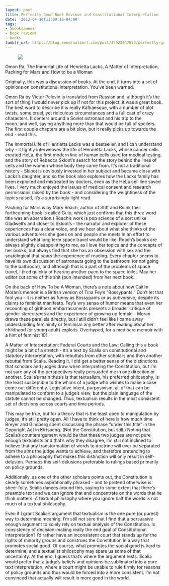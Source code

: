 ```yaml
---
layout: post
title: Perfectly Good Book Reviews and Constitutional Interpretation
date: '2013-04-10T11:00:16-04:00'
tags:
- 5booksaweek
- book reviews
- books
tumblr_url: https://blog.kendraalbert.com/post/47622547859/perfectly-good-book-reviews-and-constitutional
---
```

<figure class="tmblr-full" data-orig-height="137" data-orig-width="500"><img src="https://66.media.tumblr.com/ca3de7f59eb241c912cf79a922d15ddb/c9d9c52a008494ce-b0/s540x810/90a5c7b01e2ad840211dc59973f67b91919676c3.png" data-orig-height="137" data-orig-width="500"></figure>

Omon Ra, The Immortal Life of Henrietta Lacks, A Matter of Interpretation, Packing for Mars and How to be a Woman

Originally, this was a discussion of books. At the end, it turns into a set of opinions on constitutional interpretation. You’ve been warned.&nbsp;<!-- more -->

Omon Ra by Victor Pelevin is translated from Russian and, although it’s the sort of thing I would never pick up if not for this project, it was a great book. The best word to describe it is really Kafkaesque, with a number of plot twists, some cruel, yet ridiculous circumstances and a full cast of crazy characters. It centers around a Soviet astronaut and his trip to the moon..and well, saying anything more than that would be full of spoilers. The first couple chapters are a bit slow, but it really picks up towards the end - read this.

The Immortal Life of Henrietta Lacks was a bestseller, and I can understand why - it tightly interweaves the life of Henrietta Lacks, whose cancer cells created HeLa, the first modern line of human cells used for medical testing, and the story of Rebecca Skloot’s search for the story behind the lines of cells and the women whose body they came from. It’s not a traditional history - Skloot is obviously invested in her subject and became close with Lacks’s daughter, and so the book also explores how the Lacks family has been exploited and mistreated by doctors, even as the HeLa cell line saved lives. I very much enjoyed the issues of medical consent and research permissions raised by the book - and considering the weightiness of the topics raised, it’s a surprisingly light read.

Packing for Mars is by Mary Roach, author of Stiff and Boink (her forthcoming book is called Gulp, which just confirms that this three word title was an aberration.) Roach’s work is pop science of a sort unlike Gladwell’s and closer to Skloot’s - the narrator and explorer of these experiences has a clear voice, and we hear about what she thinks of the various adventurers she goes on and people she meets in an effort to understand what long term space travel would be like. Roach’s books are always slightly disappointing to me, as I love her topics and the concepts of her books, but always find that she has an obsession with sex and the scatological that sours the experience of reading. Every chapter seems to have its own discussion of astronauts going to the bathroom (or not going to the bathroom), and although that is a part of the problems of space travel, I tired quickly of hearing another paen to the space toilet. May her editor cut some of this shit (pun intended) from her next book.

On the back of How To be A Woman, there’s a note about how Caitlin Moran’s memoir is a British version of Tina Fey’s “Bossypants.” Don’t let that fool you - it is neither as funny as Bossypants or as subversive, despite its claims to feminist manifesto. Fey’s wry sense of humor means that even her recounting of girlhood embarrassments presents a broader critique of gender stereotypes and the experience of growing up female - Moran draws these parallels directly, but I still didn’t feel like I came away understanding femininity or feminism any better after reading about her childhood (or young adult) exploits. Overhyped, for a mediocre memoir with a hint of feminist 101.

A Matter of Interpretation: Federal Courts and the Law: Calling this a book might be a bit of a stretch - it’s a text by Scalia on constitutional and statutory interpretation, with rebuttals from other scholars and then another rebuttal from Scalia. Reading it, I did get a better sense of the distinctions that scholars and judges draw when interpreting the Constitution, but I’m not sure any of the perspectives really persuaded me in one direction or another. Scalia’s main thesis is that textualism, his preferred philosophy, is the least susceptible to the whims of a judge who wishes to make a case come out differently. Legislative intent, purposivism, all of that can be manipulated to conform to a judge’s view, but the plain language of the statute cannot be changed. Thus, textualism results in the most consistent set of decisions across courts and time periods.&nbsp;

This may be true, but for a theory that is the least open to manipulation by judges, it’s still pretty open. All I have to think of here is how much time Breyer and Ginsberg spent discussing the phrase “under this title” in the Copyright Act in Kirtsaeng. (Not the Constitution, but still.) Noting that Scalia’s counterargument would be that these two judges are not pure enough textualists and that’s why they disagree, I’m still not inclined to believe that any transformation of words to doctrine will ever be separated from the aims the judge wants to achieve, and therefore pretending to adhere to a philosophy that makes this distinction will only result in self-delusion. Perhaps this self-delusions preferable to rulings based primarily on policy grounds.&nbsp;

Additionally, as one of the other scholars points out, the Constitution is clearly sometimes aspirationally phrased - and to pretend otherwise is sheer folly. Scalia dances around this, saying to some extent that there’s preamble text and we can ignore that and concentrate on the words that he think matters. A textual philosophy where you ignore half the words is not much of a textual philosophy.&nbsp;

Even if I grant Scalia’s argument that textualism is the one pure (or purest) way to determine meaning, I’m still not sure that I find that a persuasive enough argument to solely rely on textual analysis of the Constitution. Is consistency of decision-making really the end goal of Constitutional interpretation? I’d rather have an inconsistent court that stands up for the rights of minority groups and construes the Constitution in a way that promotes social good. Of course, what promotes the social good is hard to determine, and a textualist philosophy may spare us some of that uncertainty. At the end, I guess that’s where the argument rests. Scalia would prefer that a judge’s beliefs and opinions be sublimated into a pure text interpretation, where a court might be unable to rule firmly for reasons of policy grounds and thus would be forced into a more consistent. I’m not convinced that actually will result in more good in the world.

